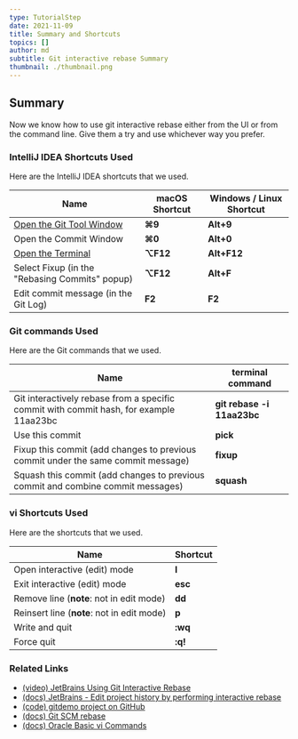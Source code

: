 ```yaml
---
type: TutorialStep
date: 2021-11-09
title: Summary and Shortcuts
topics: []
author: md
subtitle: Git interactive rebase Summary
thumbnail: ./thumbnail.png
---
```


## Summary
Now we know how to use git interactive rebase either from the UI or from the command line. Give them a try and use whichever way you prefer.

### IntelliJ IDEA Shortcuts Used
Here are the IntelliJ IDEA shortcuts that we used.

| Name                                                                                             | macOS Shortcut | Windows / Linux Shortcut |
|--------------------------------------------------------------------------------------------------|----------------|--------------------------|
| [Open the Git Tool Window](https://www.jetbrains.com/help/idea/version-control-tool-window.html) | **⌘9**         | **Alt+9**                |
| Open the Commit Window                                                                           | **⌘0**         | **Alt+0**                |
| [Open the Terminal](https://www.jetbrains.com/help/idea/terminal-emulator.html)                  | **⌥F12**       | **Alt+F12**              |
| Select Fixup (in the "Rebasing Commits" popup)                                                   | **⌥F12**       | **Alt+F**                |
| Edit commit message (in the Git Log)                                                             | **F2**         | **F2**                   |

### Git commands Used
Here are the Git commands that we used.

| Name                                                                                   | terminal command             |
|----------------------------------------------------------------------------------------|------------------------------|
| Git interactively rebase from a specific commit with commit hash, for example 11aa23bc | **git rebase -i 11aa23bc**   |
| Use this commit                                                                        | **pick**                     |
| Fixup this commit (add changes to previous commit under the same commit message)       | **fixup**                    |
| Squash this commit (add changes to previous commit and combine commit messages)        | **squash**                   |

### vi Shortcuts Used
Here are the  shortcuts that we used.

| Name                                       | Shortcut |
|--------------------------------------------|----------|
| Open interactive (edit) mode               | **I**    |
| Exit interactive (edit) mode               | **esc**  |
| Remove line (**note**: not in edit mode)   | **dd**   |
| Reinsert line (**note**: not in edit mode) | **p**    |
| Write and quit                             | **:wq**  |
| Force quit                                 | **:q!**  |

### Related Links
- [(video) JetBrains Using Git Interactive Rebase](https://www.youtube.com/watch?v=bPX9VHjviEM)
- [(docs) JetBrains - Edit project history by performing interactive rebase](https://www.jetbrains.com/help/idea/edit-project-history.html#interactive-rebase)
- [(code) gitdemo project on GitHub](https://github.com/mlvandijk/gitdemo)
- [(docs) Git SCM rebase](https://git-scm.com/docs/git-rebase)
- [(docs) Oracle Basic vi Commands](https://docs.oracle.com/cd/E19253-01/806-7612/editorvi-43/index.html)
